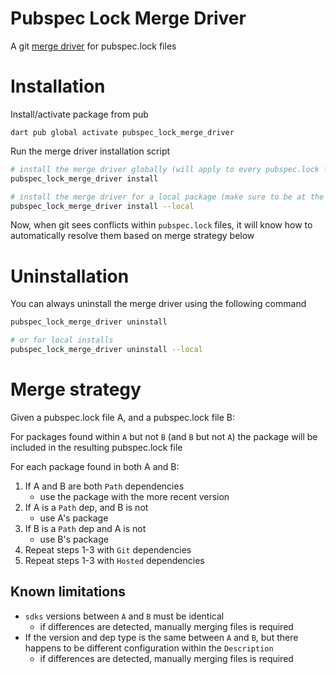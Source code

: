 # Pubspec Lock Merge Driver

A git [merge driver](https://git-scm.com/docs/gitattributes#_defining_a_custom_merge_driver) for pubspec.lock files

# Installation

Install/activate package from pub
```
dart pub global activate pubspec_lock_merge_driver
```

Run the merge driver installation script

```sh
# install the merge driver globally (will apply to every pubspec.lock file)
pubspec_lock_merge_driver install

# install the merge driver for a local package (make sure to be at the root of the local `.git` directory)
pubspec_lock_merge_driver install --local
```

Now, when git sees conflicts within `pubspec.lock` files, it will know how to automatically resolve them based on merge strategy below

# Uninstallation
You can always uninstall the merge driver using the following command

```sh
pubspec_lock_merge_driver uninstall

# or for local installs
pubspec_lock_merge_driver uninstall --local
```

# Merge strategy

Given a pubspec.lock file A, and a pubspec.lock file B:

For packages found within `A` but not `B` (and `B` but not `A`) the package will be included in the resulting pubspec.lock file

For each package found in both A and B:
  1. If A and B are both `Path` dependencies
      - use the package with the more recent version
  2. If A is a `Path` dep, and B is not
      - use A's package
  3. If B is a `Path` dep and A is not
      - use B's package
  4. Repeat steps 1-3 with `Git` dependencies
  5. Repeat steps 1-3 with `Hosted` dependencies


## Known limitations

- `sdks` versions between `A` and `B` must be identical
    - if differences are detected, manually merging files is required
- If the version and dep type is the same between `A` and `B`, but there happens to be different configuration within the `Description`
    - if differences are detected, manually merging files is required